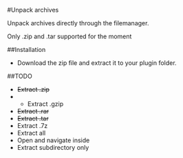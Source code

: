 #Unpack archives

Unpack archives directly through the filemanager.

Only .zip and .tar supported for the moment

##Installation

- Download the zip file and extract it to your plugin folder.

##TODO

- ~~Extract .zip~~
- - Extract .gzip
- ~~Extract .rar~~
- ~~Extract .tar~~
- Extract .7z
- Extract all
- Open and navigate inside
- Extract subdirectory only
